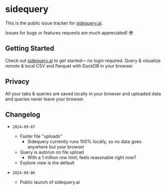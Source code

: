 # sidequery

This is the public issue tracker for [sidequery.ai](https://sidequery.ai).

Issues for bugs or features requests are much appreciated! 😎

## Getting Started
Check out [sidequery.ai](https://sidequery.ai) to get started— no login required. Query & visualize remote & local CSV and Parquet with DuckDB in your browser.

## Privacy
All your tabs & queries are saved locally in your browser and uploaded data and queries never leave your browser.

## Changelog

- `2024-09-07`
  - Faster file "uploads"
    - Sidequery currently runs 100% locally, so no data goes anywhere but your browser
  - Query is autorun on file upload
    - With a 1 million row limit; feels reasonable right now?
  - Explore view is the default

- `2024-09-06`
  - Public launch of sidequery.ai
